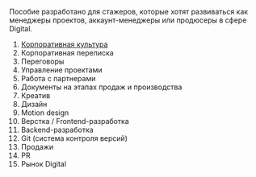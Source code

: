 Пособие разработано для стажеров, которые хотят развиваться как менеджеры проектов, аккаунт-менеджеры или продюсеры в сфере Digital.

1. [Корпоративная культура](https://github.com/myindexlike/NOTES/blob/master/standards/management/CorporateCulture.md)
2. Корпоративная переписка
3. Переговоры
4. Управление проектами
5. Работа с партнерами
6. Документы на этапах продаж и производства
7. Креатив
8. Дизайн
9. Motion design
10. Верстка / Frontend-разработка
11. Backend-разработка
12. Git (система контроля версий)
13. Продажи
14. PR
15. Рынок Digital